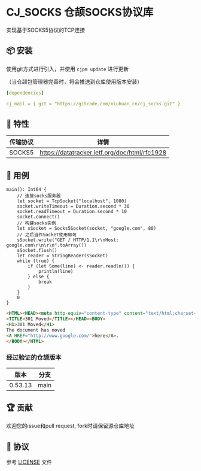 CJ_SOCKS 仓颉SOCKS协议库
======================

实现基于SOCKS5协议的TCP连接

## 📦 安装

使用git方式进行引入，并使用 `cjpm update` 进行更新

（当仓颉包管理器完善时，将会推送到仓库使用版本安装）

```yaml
[dependencies]

cj_mail = { git = "https://gitcode.com/niuhuan_cn/cj_socks.git" }
```


## 📖 特性

| 传输协议 | 详情 |
| -- | -- |
| SOCKS5 | https://datatracker.ietf.org/doc/html/rfc1928 |


## 🔖 用例


```cangjie
main(): Int64 {
    // 连接socks服务器
    let socket = TcpSocket("localhost", 1080)
    socket.writeTimeout = Duration.second * 30 
    socket.readTimeout = Duration.second * 10 
    socket.connect()
    // 构建socks实例
    let sSocket = Socks5Socket(socket, "google.com", 80)
    // 之后当作Socket使用即可
    sSocket.write("GET / HTTP/1.1\r\nHost: google.com\r\n\r\n".toArray())
    sSocket.flush()
    let reader = StringReader(sSocket)
    while (true) {
        if (let Some(line) <- reader.readln()) {
            println(line)
        } else {
            break
        }
    }
    0
}
```

```html
<HTML><HEAD><meta http-equiv="content-type" content="text/html;charset=utf-8">
<TITLE>301 Moved</TITLE></HEAD><BODY>
<H1>301 Moved</H1>
The document has moved
<A HREF="http://www.google.com/">here</A>.
</BODY></HTML>
```

### 经过验证的仓颉版本

| 版本 | 分支 | 
| -- | -- |
| 0.53.13 | main |

## 🏆 贡献

欢迎您的issue和pull request, fork时请保留源仓库地址

## 📕 协议

参考 [LICENSE](LICENSE) 文件

